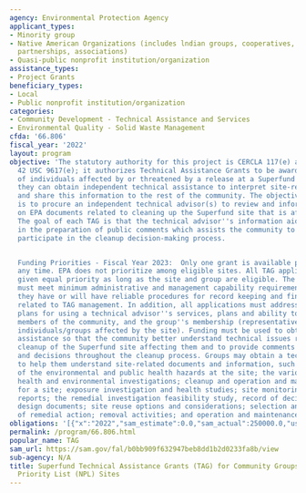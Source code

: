 ```yaml
---
agency: Environmental Protection Agency
applicant_types:
- Minority group
- Native American Organizations (includes lndian groups, cooperatives, corporations,
  partnerships, associations)
- Quasi-public nonprofit institution/organization
assistance_types:
- Project Grants
beneficiary_types:
- Local
- Public nonprofit institution/organization
categories:
- Community Development - Technical Assistance and Services
- Environmental Quality - Solid Waste Management
cfda: '66.806'
fiscal_year: '2022'
layout: program
objective: 'The statutory authority for this project is CERCLA 117(e) as amended by
  42 USC 9617(e); it authorizes Technical Assistance Grants to be awarded to groups
  of individuals affected by or threatened by a release at a Superfund site so that
  they can obtain independent technical assistance to interpret site-related documents
  and share this information to the rest of the community. The objective of each TAG
  is to procure an independent technical advisor(s) to review and inform the community
  on EPA documents related to cleaning up the Superfund site that is affecting them.
  The goal of each TAG is that the technical advisor''s information aids the community
  in the preparation of public comments which assists the community to more meaningfully
  participate in the cleanup decision-making process.


  Funding Priorities - Fiscal Year 2023:  Only one grant is available per site, at
  any time. EPA does not prioritize among eligible sites. All TAG applications are
  given equal priority as long as the site and group are eligible. The applicant group
  must meet minimum administrative and management capability requirements by demonstrating
  they have or will have reliable procedures for record keeping and financial accountability
  related to TAG management. In addition, all applications must address the following:
  plans for using a technical advisor''s services, plans and ability to inform other
  members of the community, and the group''s membership (representative of the different
  individuals/groups affected by the site). Funding must be used to obtain technical
  assistance so that the community better understand technical issues related to the
  cleanup of the Superfund site affecting them and to provide comments on technical
  and decisions throughout the cleanup process. Groups may obtain a technical advisor
  to help them understand site-related documents and information, such as: the nature
  of the environmental and public health hazards at the site; the various stages of
  health and environmental investigations; cleanup and operation and maintenance activities
  for a site; exposure investigation and health studies; site monitoring plans and
  reports; the remedial investigation feasibility study, record of decision, remedial
  design documents; site reuse options and considerations; selection and construction
  of remedial action; removal activities; and operation and maintenance.'
obligations: '[{"x":"2022","sam_estimate":0.0,"sam_actual":250000.0,"usa_spending_actual":219900.0},{"x":"2023","sam_estimate":225000.0,"sam_actual":0.0,"usa_spending_actual":331500.0},{"x":"2024","sam_estimate":200000.0,"sam_actual":0.0,"usa_spending_actual":0.0}]'
permalink: /program/66.806.html
popular_name: TAG
sam_url: https://sam.gov/fal/b0bb909f632947beb8dd1b2d0233fa8b/view
sub-agency: N/A
title: Superfund Technical Assistance Grants (TAG) for Community Groups at National
  Priority List (NPL) Sites
---
```

